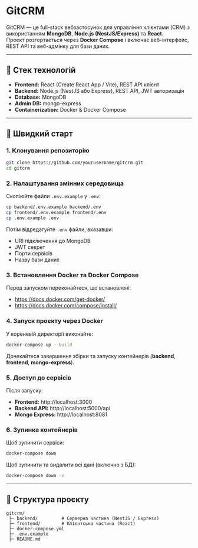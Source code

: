 # GitCRM

GitCRM — це full-stack вебзастосунок для управління клієнтами (CRM) з використанням **MongoDB**, **Node.js (NestJS/Express)** та **React**.  
Проєкт розгортається через **Docker Compose** і включає веб-інтерфейс, REST API та веб-адмінку для бази даних.

---

## 📌 Стек технологій
- **Frontend:** React (Create React App / Vite), REST API клієнт
- **Backend:** Node.js (NestJS або Express), REST API, JWT авторизація
- **Database:** MongoDB
- **Admin DB:** mongo-express
- **Containerization:** Docker & Docker Compose

---

## 🚀 Швидкий старт

### 1. Клонування репозиторію
```bash
git clone https://github.com/yourusername/gitcrm.git
cd gitcrm
```

### 2. Налаштування змінних середовища
Скопіюйте файли `.env.example` у `.env`:
```bash
cp backend/.env.example backend/.env
cp frontend/.env.example frontend/.env
cp .env.example .env
```
Потім відредагуйте `.env` файли, вказавши:
- URI підключення до MongoDB
- JWT секрет
- Порти сервісів
- Назву бази даних

### 3. Встановлення Docker та Docker Compose
Перед запуском переконайтеся, що встановлені:
- https://docs.docker.com/get-docker/
- https://docs.docker.com/compose/install/

### 4. Запуск проєкту через Docker
У кореневій директорії виконайте:
```bash
docker-compose up --build
```
Дочекайтеся завершення збірки та запуску контейнерів (**backend**, **frontend**, **mongo-express**).

### 5. Доступ до сервісів
Після запуску:
- **Frontend:** http://localhost:3000
- **Backend API:** http://localhost:5000/api
- **Mongo Express:** http://localhost:8081

### 6. Зупинка контейнерів
Щоб зупинити сервіси:
```bash
docker-compose down
```
Щоб зупинити та видалити всі дані (включно з БД):
```bash
docker-compose down -v
```

---

## 📂 Структура проєкту
```
gitcrm/
 ├─ backend/         # Серверна частина (NestJS / Express)
 ├─ frontend/        # Клієнтська частина (React)
 ├─ docker-compose.yml
 ├─ .env.example
 ├─ README.md
```
